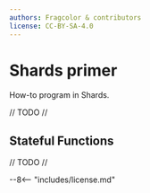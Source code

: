 ```yaml
---
authors: Fragcolor & contributors
license: CC-BY-SA-4.0
---
```


# Shards primer

How-to program in Shards.

// TODO //

## Stateful Functions ##

// TODO //


--8<-- "includes/license.md"
